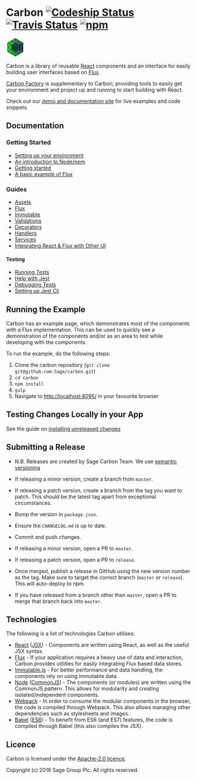 # Carbon [![Codeship Status](https://img.shields.io/codeship/dd2c7bd0-6c4e-0133-1f77-72bb5571e5ad/master.svg)](https://app.codeship.com/projects/115478) [![Travis Status](https://travis-ci.org/Sage/carbon.svg?branch=master)](https://travis-ci.org/Sage/carbon) [![npm](https://img.shields.io/npm/v/carbon-react.svg)](https://www.npmjs.com/package/carbon-react)

<img src="https://raw.githubusercontent.com/Sage/carbon/master/logo/carbon-logo.png" width="50">

Carbon is a library of reusable [React](https://facebook.github.io/react/) components and an interface for easily building user interfaces based on [Flux](https://facebook.github.io/flux/).

[Carbon Factory](https://github.com/sage/carbon-factory) is supplementary to Carbon; providing tools to easily get your environment and project up and running to start building with React.

Check out our [demo and documentation site](https://carbon.sage.com/) for live examples and code snippets.

## Documentation

### Getting Started

* [Setting up your environment](docs/guides/setting-up-your-environment.md)
* [An introduction to Node/npm](docs/guides/an-introduction-to-node-and-npm.md)
* [Getting started](docs/guides/getting-started.md)
* [A basic example of Flux](docs/guides/a-basic-example.md)

### Guides

* [Assets](docs/guides/assets.md)
* [Flux](docs/guides/flux.md)
* [Immutable](docs/guides/immutable.md)
* [Validations](docs/guides/validations.md)
* [Decorators](docs/guides/decorators.md)
* [Handlers](docs/guides/handlers.md)
* [Services](docs/guides/services.md)
* [Integrating React & Flux with Other UI](docs/guides/integrating-with-other-ui.md)

#### Testing

* [Running Tests](https://github.com/Sage/carbon-factory/blob/master/docs/running-tests.md)
* [Help with Jest](https://github.com/Sage/carbon-factory/blob/master/docs/help-with-jest.md)
* [Debugging Tests](https://github.com/Sage/carbon-factory/blob/master/docs/debugging-tests.md)
* [Setting up Jest Cli](https://github.com/Sage/carbon-factory/blob/master/docs/setting-up-jest-cli.md)

## Running the Example

Carbon has an example page, which demonstrates most of the components with a Flux implementation. This can be used to quickly see a demonstration of the components and/or as an area to test while developing with the components.

To run the example, do the following steps:
  1. Clone the carbon repository (`git clone git@github.com:Sage/carbon.git`)
  2. `cd carbon`
  3. `npm install`
  4. `gulp`
  5. Navigate to [http://localhost:8095/](http://localhost:8095/) in your favourite browser

## Testing Changes Locally in your App

See the guide on [installing unreleased changes](https://github.com/Sage/carbon/blob/master/docs/guides/installing-unreleased-changes.md)

## Submitting a Release

* N.B. Releases are created by Sage Carbon Team. We use [semantic versioning](http://semver.org/)

* If releasing a minor version, create a branch from `master`.
* If releasing a patch version, create a branch from the tag you want to patch. This should be the latest tag apart from exceptional circumstances.
* Bump the version in `package.json`.
* Ensure the `CHANGELOG.md` is up to date.
* Commit and push changes.
* If releasing a minor version, open a PR to `master`.
* If releasing a patch version, open a PR to `release`.
* Once merged, publish a release in GitHub using the new version number as the tag. Make sure to target the correct branch (`master` or `release`). This will auto-deploy to npm.
* If you have released from a branch other than `master`, open a PR to merge that branch back into `master`.

## Technologies

The following is a list of technologies Carbon utilises:

* [React](http://facebook.github.io/react/) ([JSX](https://facebook.github.io/jsx/)) - Components are written using React, as well as the useful JSX syntax.
* [Flux](https://facebook.github.io/flux/) - If your application requires a heavy use of data and interaction, Carbon provides utilities for easily integrating Flux based data stores.
* [Immutable.js](https://facebook.github.io/immutable-js/) - For better performance and data handling, the components rely on using immutable data.
* [Node](https://nodejs.org/) ([CommonJS](https://nodejs.org/docs/latest/api/modules.html)) - The components (or modules) are written using the CommonJS pattern. This allows for modularity and creating isolated/independent components.
* [Webpack](https://webpack.js.org/) - In order to consume the modular components in the browser, the code is compiled through Webpack. This also allows managing other dependencies such as stylesheets and images.
* [Babel](https://babeljs.io/) ([ES6](https://github.com/lukehoban/es6features)) - To benefit from ES6 (and ES7) features, the code is compiled through Babel (this also compiles the JSX).

## Licence

Carbon is licensed under the [Apache-2.0 licence](https://github.com/Sage/carbon/blob/master/LICENSE).

Copyright (c) 2018 Sage Group Plc. All rights reserved.
